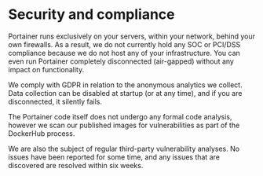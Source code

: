 # Security and compliance

Portainer runs exclusively on your servers, within your network, behind your own firewalls. As a result, we do not currently hold any SOC or PCI/DSS compliance because we do not host any of your infrastructure. You can even run Portainer completely disconnected (air-gapped) without any impact on functionality.

We comply with GDPR in relation to the anonymous analytics we collect. Data collection can be disabled at startup (or at any time), and if you are disconnected, it silently fails.

The Portainer code itself does not undergo any formal code analysis, however we scan our published images for vulnerabilities as part of the DockerHub process.

We are also the subject of regular third-party vulnerability analyses. No issues have been reported for some time, and any issues that are discovered are resolved within six weeks.
